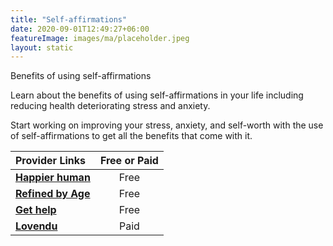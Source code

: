 ```yaml
---
title: "Self-affirmations"
date: 2020-09-01T12:49:27+06:00
featureImage: images/ma/placeholder.jpeg
layout: static
---
```


Benefits of using self-affirmations

Learn about the benefits of using self-affirmations in your life including reducing health deteriorating stress and anxiety.

Start working on improving your stress, anxiety, and self-worth with the use of self-affirmations to get all the benefits that come with it.

| Provider Links      | Free or Paid  |  
| :-----------          | :--------------:      |  
| [**Happier human**](https://www.happierhuman.com/benefits-affirmations/) | Free | 
| [**Refined by Age**](https://refinedbyage.com/2019/12/17/7-affirmations-for-positive-aging/) | Free | 
| [**Get help**](https://www.betterup.com/blog/positive-affirmations) | Free | 
| [**Lovendu**](https://www.awin1.com/cread.php?awinmid=25994&awinaffid=1198638&ued=https%3A%2F%2Flovendu.co.uk%2F) | Paid | 
  

<br/><br/>






